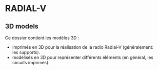 # RADIAL-V

## 3D models

Ce dossier contient les modèles 3D :

* imprimés en 3D pour la réalisation de la radio Radial-V (généralement: les supports).
* modélisés en 3D pour représenter différents éléments (en général, les circuits imprimés).